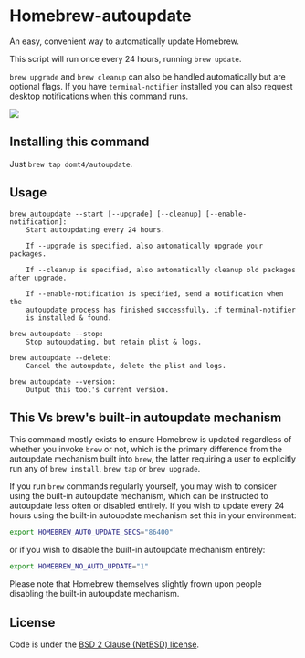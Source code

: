 # Homebrew-autoupdate

An easy, convenient way to automatically update Homebrew.

This script will run once every 24 hours, running `brew update`.

`brew upgrade` and `brew cleanup` can also be handled automatically but
are optional flags. If you have `terminal-notifier` installed you can
also request desktop notifications when this command runs.

[![](https://imgs.xkcd.com/comics/update.png)](https://xkcd.com/1328/)

## Installing this command

Just `brew tap domt4/autoupdate`.

## Usage

```
brew autoupdate --start [--upgrade] [--cleanup] [--enable-notification]:
    Start autoupdating every 24 hours.

    If --upgrade is specified, also automatically upgrade your packages.

    If --cleanup is specified, also automatically cleanup old packages after upgrade.

    If --enable-notification is specified, send a notification when the
    autoupdate process has finished successfully, if terminal-notifier
    is installed & found.

brew autoupdate --stop:
    Stop autoupdating, but retain plist & logs.

brew autoupdate --delete:
    Cancel the autoupdate, delete the plist and logs.

brew autoupdate --version:
    Output this tool's current version.
```

## This Vs brew's built-in autoupdate mechanism

This command mostly exists to ensure Homebrew is updated regardless of whether
you invoke `brew` or not, which is the primary difference from the autoupdate
mechanism built into `brew`, the latter requiring a user to explicitly run
any of `brew install`, `brew tap` or `brew upgrade`.

If you run `brew` commands regularly yourself, you may wish to consider using
the built-in autoupdate mechanism, which can be instructed to autoupdate less
often or disabled entirely. If you wish to update every 24 hours using the
built-in autoupdate mechanism set this in your environment:

```bash
export HOMEBREW_AUTO_UPDATE_SECS="86400"
```

or if you wish to disable the built-in autoupdate mechanism entirely:

```bash
export HOMEBREW_NO_AUTO_UPDATE="1"
```

Please note that Homebrew themselves slightly frown upon people disabling
the built-in autoupdate mechanism.

## License

Code is under the [BSD 2 Clause (NetBSD) license](https://github.com/DomT4/homebrew-autoupdate/blob/master/LICENSE).
